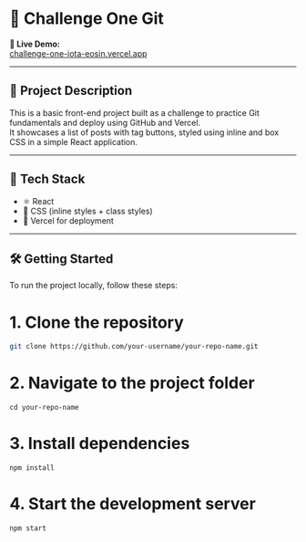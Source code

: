 # 🎯 Challenge One Git

**🔗 Live Demo:**  
[challenge-one-iota-eosin.vercel.app](https://challenge-one-iota-eosin.vercel.app/)

---

## 📝 Project Description

This is a basic front-end project built as a challenge to practice Git fundamentals and deploy using GitHub and Vercel.  
It showcases a list of posts with tag buttons, styled using inline and box CSS in a simple React application.

---

## 🧰 Tech Stack

- ⚛️ React
- 🎨 CSS (inline styles + class styles)
- 🚀 Vercel for deployment

---
## 🛠️ Getting Started

To run the project locally, follow these steps:

# 1. Clone the repository
```bash
git clone https://github.com/your-username/your-repo-name.git
```
# 2. Navigate to the project folder

```
cd your-repo-name
```

# 3. Install dependencies
```
npm install
```

# 4. Start the development server
```
npm start
```
